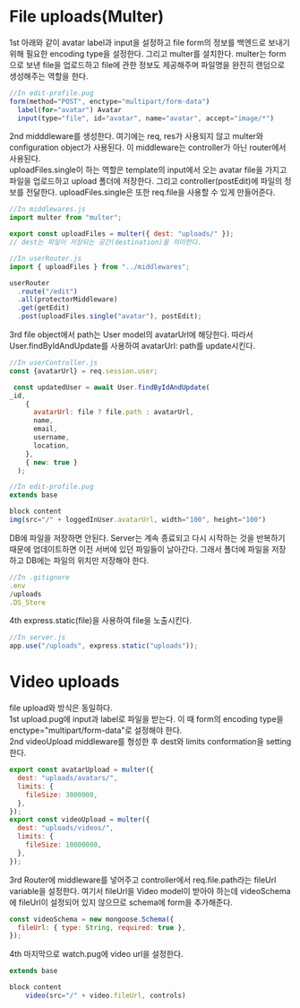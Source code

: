 # File uploads(Multer)

1st 아래와 같이 avatar label과 input을 설정하고 file form의 정보를 백엔드로 보내기 위해 필요한 encoding type을 설정한다. 그리고 multer를 설치한다. multer는 form으로 보낸 file을 업로드하고 file에 관한 정보도 제공해주며 파일명을 완전히 랜덤으로 생성해주는 역할을 한다.

```javascript
//In edit-profile.pug
form(method="POST", enctype="multipart/form-data")
  label(for="avatar") Avatar
  input(type="file", id="avatar", name="avatar", accept="image/*")
```

2nd midddleware를 생성한다. 여기에는 req, res가 사용되지 않고 multer와 configuration object가 사용된다. 이 middleware는 controller가 아닌 router에서 사용된다.
<br/>
uploadFiles.single이 하는 역할은 template의 input에서 오는 avatar file을 가지고 파일을 업로드하고 upload 폴더에 저장한다. 그리고 controller(postEdit)에 파일의 정보를 전달한다. uploadFiles.single은 또한 req.file을 사용할 수 있게 만들어준다.

```javascript
//In middlewares.js
import multer from "multer";

export const uploadFiles = multer({ dest: "uploads/" });
// dest는 파일이 저장되는 공간(destination)을 의미한다.

//In userRouter.js
import { uploadFiles } from "../middlewares";

userRouter
  .route("/edit")
  .all(protectorMiddleware)
  .get(getEdit)
  .post(uploadFiles.single("avatar"), postEdit);
```

3rd file object에서 path는 User model의 avatarUrl에 해당한다. 따라서 User.findByIdAndUpdate를 사용하여 avatarUrl: path를 update시킨다.

```javascript
//In userController.js
const {avatarUrl} = req.session.user;

 const updatedUser = await User.findByIdAndUpdate(
_id,
    {
      avatarUrl: file ? file.path : avatarUrl,
      name,
      email,
      username,
      location,
    },
    { new: true }
  );

//In edit-profile.pug
extends base

block content
img(src="/" + loggedInUser.avatarUrl, width="100", height="100")
```

DB에 파일을 저장하면 안된다. Server는 계속 종료되고 다시 시작하는 것을 반복하기 때문에 업데이트하면 이전 서버에 있던 파일들이 날아간다. 그래서 폴더에 파일을 저장하고 DB에는 파일의 위치만 저장해야 한다.

```javascript
//In .gitignore
.env
/uploads
.DS_Store
```

4th express.static(file)을 사용하여 file을 노출시킨다.

```javascript
//In server.js
app.use("/uploads", express.static("uploads"));
```

# Video uploads

file upload와 방식은 동일하다.
<br/>
1st upload.pug에 input과 label로 파일을 받는다. 이 때 form의 encoding type을 enctype="multipart/form-data"로 설정해야 한다.
<br/>
2nd videoUpload middleware를 형성한 후 dest와 limits conformation을 setting한다.

```javascript
export const avatarUpload = multer({
  dest: "uploads/avatars/",
  limits: {
    fileSize: 3000000,
  },
});
export const videoUpload = multer({
  dest: "uploads/videos/",
  limits: {
    fileSize: 10000000,
  },
});
```

3rd Router에 middleware를 넣어주고 controller에서 req.file.path라는 fileUrl variable을 설정한다. 여기서 fileUrl을 Video model이 받아야 하는데 videoSchema에 fileUrl이 설정되어 있지 않으므로 schema에 form을 추가해준다.

```javascript
const videoSchema = new mongoose.Schema({
  fileUrl: { type: String, required: true },
});
```

4th 마지막으로 watch.pug에 video url을 설정한다.

```javascript
extends base

block content
    video(src="/" + video.fileUrl, controls)
```
